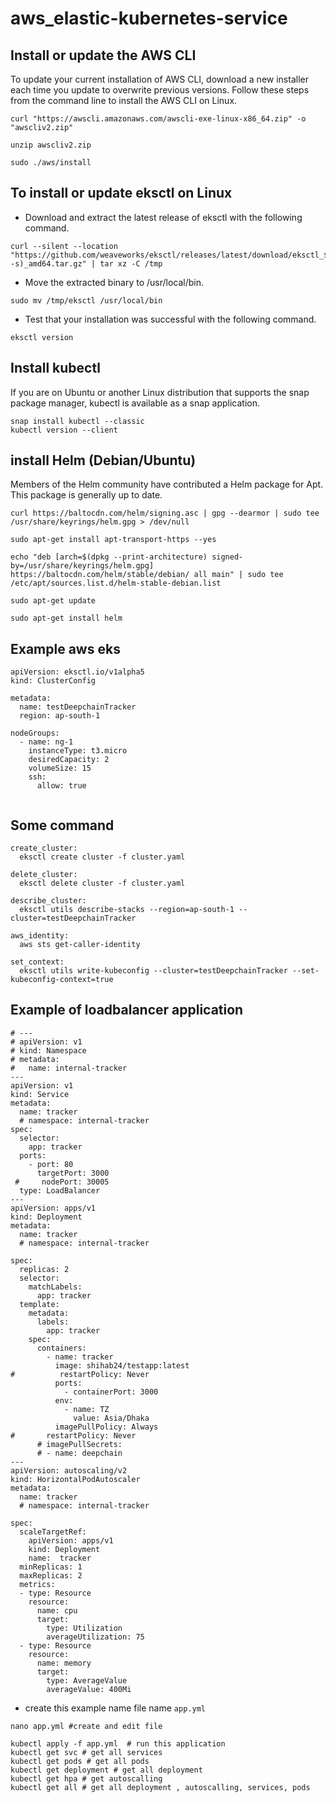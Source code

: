 # aws_elastic-kubernetes-service

## Install or update the AWS CLI
To update your current installation of AWS CLI, download a new installer each time you update to overwrite previous versions. Follow these steps from the command line to install the AWS CLI on Linux.
```
curl "https://awscli.amazonaws.com/awscli-exe-linux-x86_64.zip" -o "awscliv2.zip"
```
```
unzip awscliv2.zip
```
```
sudo ./aws/install
```

## To install or update eksctl on Linux

* Download and extract the latest release of eksctl with the following command.
```
curl --silent --location "https://github.com/weaveworks/eksctl/releases/latest/download/eksctl_$(uname -s)_amd64.tar.gz" | tar xz -C /tmp
````
* Move the extracted binary to /usr/local/bin.
 ```
sudo mv /tmp/eksctl /usr/local/bin
```
* Test that your installation was successful with the following command.
```
eksctl version
````

## Install kubectl

If you are on Ubuntu or another Linux distribution that supports the snap package manager, kubectl is available as a snap application.
```
snap install kubectl --classic
kubectl version --client
```


## install Helm (Debian/Ubuntu)
Members of the Helm community have contributed a Helm package for Apt. This package is generally up to date.
```
curl https://baltocdn.com/helm/signing.asc | gpg --dearmor | sudo tee /usr/share/keyrings/helm.gpg > /dev/null
```
```
sudo apt-get install apt-transport-https --yes
```
```
echo "deb [arch=$(dpkg --print-architecture) signed-by=/usr/share/keyrings/helm.gpg] https://baltocdn.com/helm/stable/debian/ all main" | sudo tee /etc/apt/sources.list.d/helm-stable-debian.list
```
```
sudo apt-get update
```
```
sudo apt-get install helm
```
## Example aws eks

```
apiVersion: eksctl.io/v1alpha5
kind: ClusterConfig

metadata:
  name: testDeepchainTracker
  region: ap-south-1

nodeGroups:
  - name: ng-1
    instanceType: t3.micro
    desiredCapacity: 2
    volumeSize: 15
    ssh:
      allow: true
      
  ```
  ## Some command
  ```
 create_cluster:
	eksctl create cluster -f cluster.yaml

delete_cluster:
	eksctl delete cluster -f cluster.yaml

describe_cluster:
	eksctl utils describe-stacks --region=ap-south-1 --cluster=testDeepchainTracker

aws_identity:
	aws sts get-caller-identity

set_context:
	eksctl utils write-kubeconfig --cluster=testDeepchainTracker --set-kubeconfig-context=true
```
## Example of loadbalancer application
```
# ---
# apiVersion: v1
# kind: Namespace
# metadata:
#   name: internal-tracker
---
apiVersion: v1
kind: Service
metadata:
  name: tracker
  # namespace: internal-tracker
spec:
  selector:
    app: tracker
  ports:
    - port: 80
      targetPort: 3000
 #     nodePort: 30005
  type: LoadBalancer
---
apiVersion: apps/v1
kind: Deployment
metadata:
  name: tracker
  # namespace: internal-tracker

spec:
  replicas: 2
  selector:
    matchLabels:
      app: tracker
  template:
    metadata:
      labels:
        app: tracker
    spec:
      containers:
        - name: tracker
          image: shihab24/testapp:latest
#          restartPolicy: Never
          ports:
            - containerPort: 3000
          env:
            - name: TZ
              value: Asia/Dhaka
          imagePullPolicy: Always
#       restartPolicy: Never
      # imagePullSecrets:
      # - name: deepchain
---
apiVersion: autoscaling/v2
kind: HorizontalPodAutoscaler
metadata:
  name: tracker
  # namespace: internal-tracker

spec:
  scaleTargetRef:
    apiVersion: apps/v1
    kind: Deployment
    name:  tracker
  minReplicas: 1
  maxReplicas: 2
  metrics:
  - type: Resource
    resource:
      name: cpu
      target:
        type: Utilization
        averageUtilization: 75
  - type: Resource
    resource:
      name: memory
      target:
        type: AverageValue
        averageValue: 400Mi
```
* create this example name file name ``` app.yml ``` 

``` nano app.yml #create and edit file ```

``` 
kubectl apply -f app.yml  # run this application 
kubectl get svc # get all services
kubectl get pods # get all pods
kubectl get deployment # get all deployment
kubectl get hpa # get autoscalling
kubectl get all # get all deployment , autoscalling, services, pods
```



